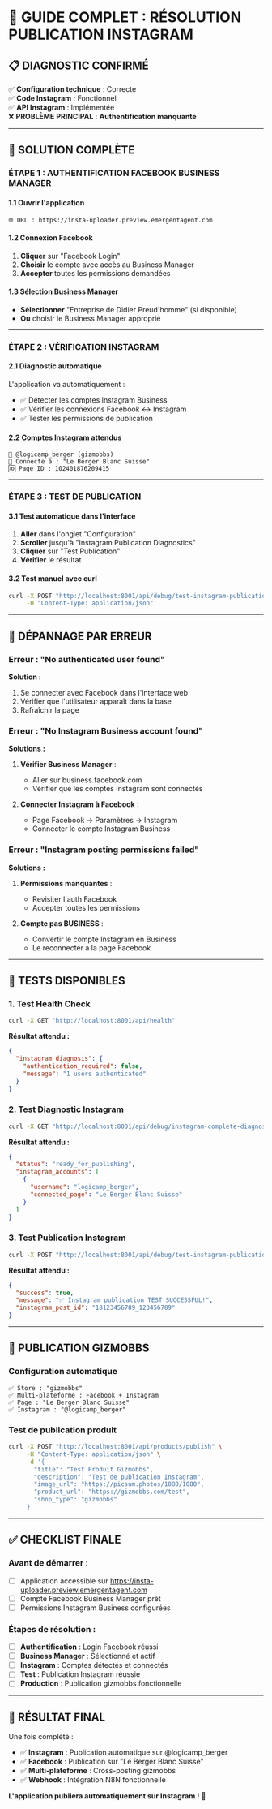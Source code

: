 # 🎯 GUIDE COMPLET : RÉSOLUTION PUBLICATION INSTAGRAM

## 📋 DIAGNOSTIC CONFIRMÉ

✅ **Configuration technique** : Correcte  
✅ **Code Instagram** : Fonctionnel  
✅ **API Instagram** : Implémentée  
❌ **PROBLÈME PRINCIPAL** : **Authentification manquante**

---

## 🔧 SOLUTION COMPLÈTE

### ÉTAPE 1 : AUTHENTIFICATION FACEBOOK BUSINESS MANAGER

#### 1.1 Ouvrir l'application
```
🌐 URL : https://insta-uploader.preview.emergentagent.com
```

#### 1.2 Connexion Facebook
1. **Cliquer** sur "Facebook Login"
2. **Choisir** le compte avec accès au Business Manager
3. **Accepter** toutes les permissions demandées

#### 1.3 Sélection Business Manager
- **Sélectionner** "Entreprise de Didier Preud'homme" (si disponible)
- **Ou** choisir le Business Manager approprié

---

### ÉTAPE 2 : VÉRIFICATION INSTAGRAM

#### 2.1 Diagnostic automatique
L'application va automatiquement :
- ✅ Détecter les comptes Instagram Business
- ✅ Vérifier les connexions Facebook ↔ Instagram  
- ✅ Tester les permissions de publication

#### 2.2 Comptes Instagram attendus
```
📱 @logicamp_berger (gizmobbs)
📘 Connecté à : "Le Berger Blanc Suisse"
🆔 Page ID : 102401876209415
```

---

### ÉTAPE 3 : TEST DE PUBLICATION

#### 3.1 Test automatique dans l'interface
1. **Aller** dans l'onglet "Configuration"
2. **Scroller** jusqu'à "Instagram Publication Diagnostics"
3. **Cliquer** sur "Test Publication"
4. **Vérifier** le résultat

#### 3.2 Test manuel avec curl
```bash
curl -X POST "http://localhost:8001/api/debug/test-instagram-publication" \
     -H "Content-Type: application/json"
```

---

## 🚨 DÉPANNAGE PAR ERREUR

### Erreur : "No authenticated user found"
**Solution :**
1. Se connecter avec Facebook dans l'interface web
2. Vérifier que l'utilisateur apparaît dans la base
3. Rafraîchir la page

### Erreur : "No Instagram Business account found"  
**Solutions :**
1. **Vérifier Business Manager** :
   - Aller sur business.facebook.com
   - Vérifier que les comptes Instagram sont connectés

2. **Connecter Instagram à Facebook** :
   - Page Facebook → Paramètres → Instagram
   - Connecter le compte Instagram Business

### Erreur : "Instagram posting permissions failed"
**Solutions :**
1. **Permissions manquantes** :
   - Revisiter l'auth Facebook
   - Accepter toutes les permissions
   
2. **Compte pas BUSINESS** :
   - Convertir le compte Instagram en Business
   - Le reconnecter à la page Facebook

---

## 🧪 TESTS DISPONIBLES

### 1. Test Health Check
```bash
curl -X GET "http://localhost:8001/api/health"
```
**Résultat attendu :**
```json
{
  "instagram_diagnosis": {
    "authentication_required": false,
    "message": "1 users authenticated"
  }
}
```

### 2. Test Diagnostic Instagram
```bash
curl -X GET "http://localhost:8001/api/debug/instagram-complete-diagnosis"
```
**Résultat attendu :**
```json
{
  "status": "ready_for_publishing",
  "instagram_accounts": [
    {
      "username": "logicamp_berger",
      "connected_page": "Le Berger Blanc Suisse"
    }
  ]
}
```

### 3. Test Publication Instagram
```bash
curl -X POST "http://localhost:8001/api/debug/test-instagram-publication"
```
**Résultat attendu :**
```json
{
  "success": true,
  "message": "✅ Instagram publication TEST SUCCESSFUL!",
  "instagram_post_id": "18123456789_123456789"
}
```

---

## 🎯 PUBLICATION GIZMOBBS

### Configuration automatique
```
✅ Store : "gizmobbs"
✅ Multi-plateforme : Facebook + Instagram  
✅ Page : "Le Berger Blanc Suisse"
✅ Instagram : "@logicamp_berger"
```

### Test de publication produit
```bash
curl -X POST "http://localhost:8001/api/products/publish" \
     -H "Content-Type: application/json" \
     -d '{
       "title": "Test Produit Gizmobbs",
       "description": "Test de publication Instagram",
       "image_url": "https://picsum.photos/1080/1080",
       "product_url": "https://gizmobbs.com/test",
       "shop_type": "gizmobbs"
     }'
```

---

## ✅ CHECKLIST FINALE

### Avant de démarrer :
- [ ] Application accessible sur https://insta-uploader.preview.emergentagent.com
- [ ] Compte Facebook Business Manager prêt
- [ ] Permissions Instagram Business configurées

### Étapes de résolution :
- [ ] **Authentification** : Login Facebook réussi
- [ ] **Business Manager** : Sélectionné et actif  
- [ ] **Instagram** : Comptes détectés et connectés
- [ ] **Test** : Publication Instagram réussie
- [ ] **Production** : Publication gizmobbs fonctionnelle

---

## 🎉 RÉSULTAT FINAL

Une fois complété :
- ✅ **Instagram** : Publication automatique sur @logicamp_berger
- ✅ **Facebook** : Publication sur "Le Berger Blanc Suisse"  
- ✅ **Multi-plateforme** : Cross-posting gizmobbs
- ✅ **Webhook** : Intégration N8N fonctionnelle

**L'application publiera automatiquement sur Instagram !** 🚀